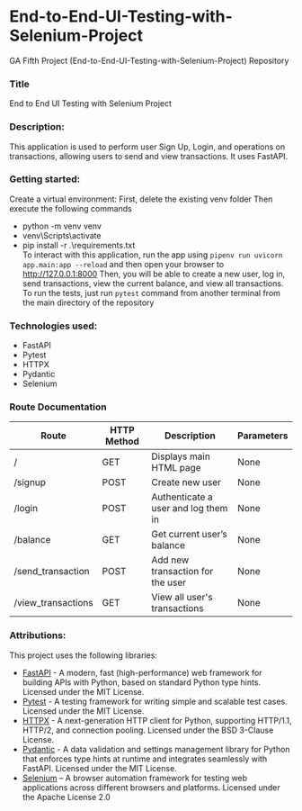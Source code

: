 # End-to-End-UI-Testing-with-Selenium-Project
GA Fifth Project (End-to-End-UI-Testing-with-Selenium-Project) Repository

### Title
End to End UI Testing with Selenium Project

### Description:
This application is used to perform user Sign Up, Login, and operations on transactions, allowing users to send and view transactions. It uses FastAPI. 

### Getting started:
Create a virtual environment:
First, delete the existing venv folder
Then execute the following commands
- python -m venv venv
- venv\Scripts\activate
- pip install -r .\requirements.txt  
To interact with this application, run the app using ```pipenv run uvicorn app.main:app --reload``` and then open your browser to http://127.0.0.1:8000 Then, you will be able to create a new user, log in, send transactions, view the current balance, and view all transactions.
To run the tests, just run ```pytest``` command from another terminal from the main directory of the repository

### Technologies used:
- FastAPI
- Pytest
- HTTPX
- Pydantic
- Selenium

### Route Documentation
| Route | HTTP Method | Description | Parameters |
| -------- | -------- | -------- | -------- |
| /   | GET   | Displays main HTML page | None |
| /signup | POST   | Create new user | None |
| /login | POST   | Authenticate a user and log them in | None |
| /balance | GET   | Get current user’s balance | None |
| /send_transaction | POST   | Add new transaction for the user | None |
| /view_transactions | GET   | View all user's transactions | None |

### Attributions:
This project uses the following libraries:

- [FastAPI](https://fastapi.tiangolo.com/) - A modern, fast (high-performance) web framework for building APIs with Python, based on standard Python type hints. Licensed under the MIT License.
- [Pytest](https://docs.pytest.org/) - A testing framework for writing simple and scalable test cases. Licensed under the MIT License.
- [HTTPX](https://www.python-httpx.org/) - A next-generation HTTP client for Python, supporting HTTP/1.1, HTTP/2, and connection pooling. Licensed under the BSD 3-Clause License.
- [Pydantic](https://docs.pydantic.dev/) - A data validation and settings management library for Python that enforces type hints at runtime and integrates seamlessly with FastAPI. Licensed under the MIT License.
- [Selenium](https://www.selenium.dev/) – A browser automation framework for testing web applications across different browsers and platforms. Licensed under the Apache License 2.0
